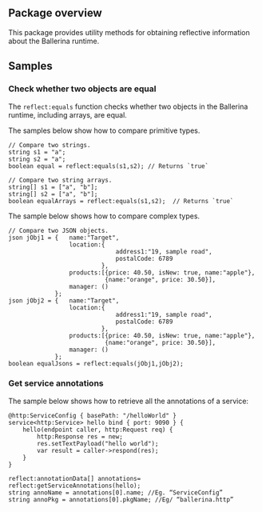 ## Package overview

This package provides utility methods for obtaining reflective information about the Ballerina runtime.

## Samples

### Check whether two objects are equal

The `reflect:equals` function checks whether two objects in the Ballerina runtime, including arrays, are equal. 

The samples below show how to compare primitive types. 

```ballerina
// Compare two strings.
string s1 = "a";
string s2 = "a";
boolean equal = reflect:equals(s1,s2); // Returns `true`

// Compare two string arrays.
string[] s1 = ["a", "b"];
string[] s2 = ["a", "b"];
boolean equalArrays = reflect:equals(s1,s2);  // Returns `true`
```
The sample below shows how to compare complex types.

```ballerina
// Compare two JSON objects.
json jObj1 = {   name:"Target",
                 location:{
                              address1:"19, sample road",
                              postalCode: 6789
                          },
                 products:[{price: 40.50, isNew: true, name:"apple"},
                           {name:"orange", price: 30.50}],
                 manager: ()
             };
json jObj2 = {   name:"Target",
                 location:{
                              address1:"19, sample road",
                              postalCode: 6789
                          },
                 products:[{price: 40.50, isNew: true, name:"apple"},
                           {name:"orange", price: 30.50}],
                 manager: ()
             };
boolean equalJsons = reflect:equals(jObj1,jObj2);
```

### Get service annotations

The sample below shows how to retrieve all the annotations of a service:

```ballerina
@http:ServiceConfig { basePath: "/helloWorld" }
service<http:Service> hello bind { port: 9090 } {
    hello(endpoint caller, http:Request req) {
        http:Response res = new;
        res.setTextPayload("hello world");
        var result = caller->respond(res);
    }
}

reflect:annotationData[] annotations= reflect:getServiceAnnotations(hello); 
string annoName = annotations[0].name; //Eg. “ServiceConfig”
string annoPkg = annotations[0].pkgName; //Eg/ “ballerina.http”

```
